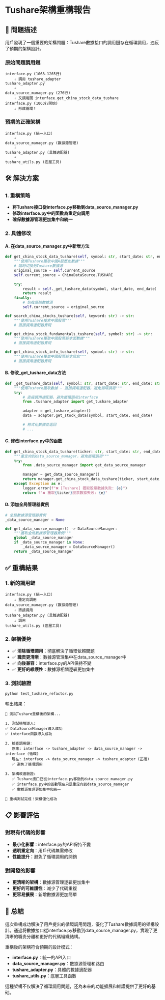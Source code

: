 # Tushare架構重構報告

## 🎯 問題描述

用戶發現了一個重要的架構問題：Tushare數據接口的調用鏈存在循環調用，违反了預期的架構設計。

### 原始問題調用鏈
```
interface.py (1063-1265行) 
    ↓ 調用 tushare_adapter
tushare_adapter.py 
    ↓ 
data_source_manager.py (276行)
    ↓ 又調用回 interface.get_china_stock_data_tushare
interface.py (1063行開始)
    ↓ 形成循環！
```

### 預期的正確架構
```
interface.py (統一入口)
    ↓
data_source_manager.py (數據源管理)
    ↓
tushare_adapter.py (具體適配器)
    ↓
tushare_utils.py (底層工具)
```

## 🛠️ 解決方案

### 1. 重構策略
- **将Tushare接口從interface.py移動到data_source_manager.py**
- **修改interface.py中的函數為重定向調用**
- **確保數據源管理更加集中和統一**

### 2. 具體修改

#### A. 在data_source_manager.py中新增方法
```python
def get_china_stock_data_tushare(self, symbol: str, start_date: str, end_date: str) -> str:
    """使用Tushare獲取中國A股歷史數據"""
    # 臨時切換到Tushare數據源
    original_source = self.current_source
    self.current_source = ChinaDataSource.TUSHARE
    
    try:
        result = self._get_tushare_data(symbol, start_date, end_date)
        return result
    finally:
        # 恢複原始數據源
        self.current_source = original_source

def search_china_stocks_tushare(self, keyword: str) -> str:
    """使用Tushare搜索中國股票"""
    # 直接調用適配器實現

def get_china_stock_fundamentals_tushare(self, symbol: str) -> str:
    """使用Tushare獲取中國股票基本面數據"""
    # 直接調用適配器實現

def get_china_stock_info_tushare(self, symbol: str) -> str:
    """使用Tushare獲取中國股票基本信息"""
    # 直接調用適配器實現
```

#### B. 修改_get_tushare_data方法
```python
def _get_tushare_data(self, symbol: str, start_date: str, end_date: str) -> str:
    """使用Tushare獲取數據 - 直接調用適配器，避免循環調用"""
    try:
        # 直接調用適配器，避免循環調用interface
        from .tushare_adapter import get_tushare_adapter
        
        adapter = get_tushare_adapter()
        data = adapter.get_stock_data(symbol, start_date, end_date)
        
        # 格式化數據並返回
        # ...
```

#### C. 修改interface.py中的函數
```python
def get_china_stock_data_tushare(ticker: str, start_date: str, end_date: str) -> str:
    """重定向到data_source_manager，避免循環調用"""
    try:
        from .data_source_manager import get_data_source_manager
        
        manager = get_data_source_manager()
        return manager.get_china_stock_data_tushare(ticker, start_date, end_date)
    except Exception as e:
        logger.error(f"❌ [Tushare] 獲取股票數據失败: {e}")
        return f"❌ 獲取{ticker}股票數據失败: {e}"
```

#### D. 添加全局管理器實例
```python
# 全局數據源管理器實例
_data_source_manager = None

def get_data_source_manager() -> DataSourceManager:
    """獲取全局數據源管理器實例"""
    global _data_source_manager
    if _data_source_manager is None:
        _data_source_manager = DataSourceManager()
    return _data_source_manager
```

## ✅ 重構結果

### 1. 新的調用鏈
```
interface.py (統一入口)
    ↓ 重定向調用
data_source_manager.py (數據源管理)
    ↓ 直接調用
tushare_adapter.py (具體適配器)
    ↓ 調用
tushare_utils.py (底層工具)
```

### 2. 架構優势
- ✅ **消除循環調用**：彻底解決了循環依賴問題
- ✅ **職责更清晰**：數據源管理集中在data_source_manager中
- ✅ **向後兼容**：interface.py的API保持不變
- ✅ **更好的維護性**：數據源相關逻辑更加集中

### 3. 測試驗證
```bash
python test_tushare_refactor.py
```

輸出結果：
```
🔄 測試Tushare重構後的架構...

1. 測試模塊導入:
✅ DataSourceManager導入成功
✅ interface函數導入成功

2. 檢查調用鏈:
   原來: interface -> tushare_adapter -> data_source_manager -> interface (循環)
   現在: interface -> data_source_manager -> tushare_adapter (正確)
   ✅ 避免了循環調用

3. 架構改進驗證:
   ✅ Tushare接口已從interface.py移動到data_source_manager.py
   ✅ interface.py中的函數現在只是重定向到data_source_manager
   ✅ 數據源管理更加集中和統一

🎉 重構測試完成！架構優化成功
```

## 📋 影響評估

### 對現有代碼的影響
- **最小化影響**：interface.py的API保持不變
- **透明重定向**：用戶代碼無需修改
- **性能提升**：避免了循環調用的開銷

### 對開發的影響
- **更清晰的架構**：數據源管理逻辑更加集中
- **更好的可維護性**：减少了代碼重複
- **更容易擴展**：新增數據源更加簡單

## 🎉 总結

這次重構成功解決了用戶提出的循環調用問題，優化了Tushare數據調用的架構設計。通過将數據接口從interface.py移動到data_source_manager.py，實現了更清晰的職责分離和更好的代碼組織結構。

重構後的架構符合預期的設計模式：
- **interface.py**：統一的API入口
- **data_source_manager.py**：數據源管理和路由
- **tushare_adapter.py**：具體的數據適配器
- **tushare_utils.py**：底層工具函數

這種架構不仅解決了循環調用問題，还為未來的功能擴展和維護提供了更好的基础。

